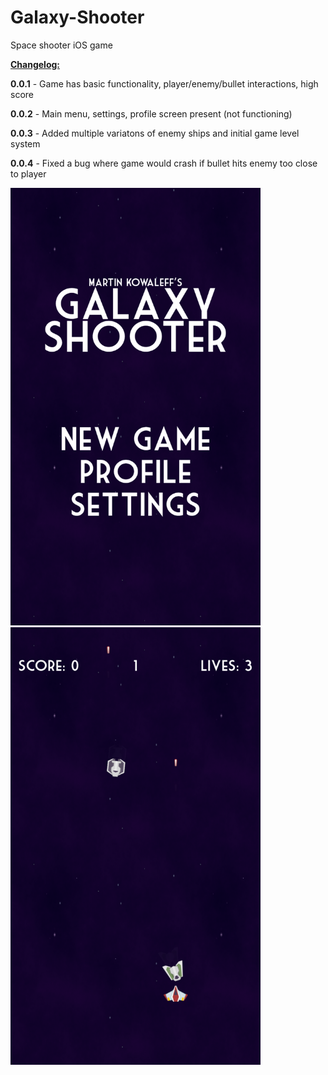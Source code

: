 # Galaxy-Shooter
Space shooter iOS game


<b><u>Changelog:</u></b>

<b>0.0.1</b> - Game has basic functionality, player/enemy/bullet interactions, high score

<b>0.0.2</b> - Main menu, settings, profile screen present (not functioning)

<b>0.0.3</b> - Added multiple variatons of enemy ships and initial game level system

<b>0.0.4</b> - Fixed a bug where game would crash if bullet hits enemy too close to player

<img src="https://github.com/mkowaleff/Galaxy-Shooter/blob/master/Game%20Screenshots/003a.PNG" alt="Title Screen" width="400" height="700">
<img src="https://github.com/mkowaleff/Galaxy-Shooter/blob/master/Game%20Screenshots/003c.PNG" alt="Title Screen" width="400" height="700">

